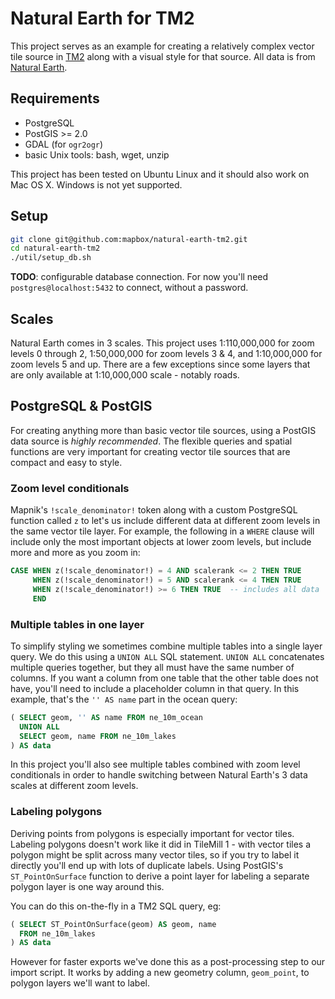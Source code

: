 Natural Earth for TM2
=====================

This project serves as an example for creating a relatively complex vector tile source in [TM2][] along with a visual style for that source. All data is from [Natural Earth][].

[TM2]: http://github.com/mapbox/tm2
[Natural Earth]: http://naturalearthdata.com

Requirements
------------

- PostgreSQL
- PostGIS >= 2.0
- GDAL (for `ogr2ogr`)
- basic Unix tools: bash, wget, unzip

This project has been tested on Ubuntu Linux and it should also work on Mac OS X. Windows is not yet supported.

Setup
-----

```sh
git clone git@github.com:mapbox/natural-earth-tm2.git
cd natural-earth-tm2
./util/setup_db.sh
```

__TODO__: configurable database connection. For now you'll need `postgres@localhost:5432` to connect, without a password.

Scales
------

Natural Earth comes in 3 scales. This project uses 1:110,000,000 for zoom levels 0 through 2, 1:50,000,000 for zoom levels 3 & 4, and 1:10,000,000 for zoom levels 5 and up. There are a few exceptions since some layers that are only available at 1:10,000,000 scale - notably roads.

PostgreSQL & PostGIS
--------------------

For creating anything more than basic vector tile sources, using a PostGIS data source is *highly recommended*. The flexible queries and spatial functions are very important for creating vector tile sources that are compact and easy to style.

### Zoom level conditionals

Mapnik's `!scale_denominator!` token along with a custom PostgreSQL function called `z` to let's us include different data at different zoom levels in the same vector tile layer. For example, the following in a `WHERE` clause will include only the most important objects at lower zoom levels, but include more and more as you zoom in:

```sql
CASE WHEN z(!scale_denominator!) = 4 AND scalerank <= 2 THEN TRUE
     WHEN z(!scale_denominator!) = 5 AND scalerank <= 4 THEN TRUE
     WHEN z(!scale_denominator!) >= 6 THEN TRUE  -- includes all data
     END
```

### Multiple tables in one layer

To simplify styling we sometimes combine multiple tables into a single layer query. We do this using a `UNION ALL` SQL statement. `UNION ALL` concatenates multiple queries together, but they all must have the same number of columns. If you want a column from one table that the other table does not have, you'll need to include a placeholder column in that query. In this example, that's the `'' AS name` part in the ocean query:

```sql
( SELECT geom, '' AS name FROM ne_10m_ocean
  UNION ALL
  SELECT geom, name FROM ne_10m_lakes
) AS data
```

In this project you'll also see multiple tables combined with zoom level conditionals in order to handle switching between Natural Earth's 3 data scales at different zoom levels.

### Labeling polygons

Deriving points from polygons is especially important for vector tiles. Labeling polygons doesn't work like it did in TileMill 1 - with vector tiles a polygon might be split across many vector tiles, so if you try to label it directly you'll end up with lots of duplicate labels. Using PostGIS's `ST_PointOnSurface` function to derive a point layer for labeling a separate polygon layer is one way around this.

You can do this on-the-fly in a TM2 SQL query, eg:

```sql
( SELECT ST_PointOnSurface(geom) AS geom, name
  FROM ne_10m_lakes
) AS data
```

However for faster exports we've done this as a post-processing step to our import script. It works by adding a new geometry column, `geom_point`, to polygon layers we'll want to label.

